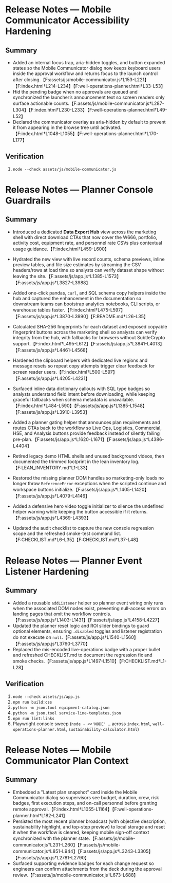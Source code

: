 # Release Notes — Mobile Communicator Accessibility Hardening

## Summary

- Added an internal focus trap, aria-hidden toggles, and button expanded states so the Mobile Communicator dialog now keeps keyboard users inside the approval workflow and returns focus to the launch control after closing.【F:assets/js/mobile-communicator.js†L153-L221】【F:index.html†L214-L234】【F:well-operations-planner.html†L33-L53】
- Hid the pending badge when no approvals are queued and synchronized the launcher’s announcement text so screen readers only surface actionable counts.【F:assets/js/mobile-communicator.js†L287-L304】【F:index.html†L230-L233】【F:well-operations-planner.html†L49-L52】
- Declared the communicator overlay as aria-hidden by default to prevent it from appearing in the browse tree until activated.【F:index.html†L1048-L1055】【F:well-operations-planner.html†L170-L177】

## Verification

1. `node --check assets/js/mobile-communicator.js`

# Release Notes — Planner Console Guardrails

## Summary

- Introduced a dedicated **Data Export Hub** view across the marketing shell with direct download CTAs that now cover the W666, portfolio, activity cost, equipment rate, and personnel rate CSVs plus contextual usage guidance.【F:index.html†L459-L600】
- Hydrated the new view with live record counts, schema previews, inline preview tables, and file size estimates by streaming the CSV headers/rows at load time so analysts can verify dataset shape without leaving the site.【F:assets/js/app.js†L1385-L1573】【F:assets/js/app.js†L3827-L3988】
- Added one-click pandas, <code>curl</code>, and SQL schema copy helpers inside the hub and captured the enhancement in the documentation so downstream teams can bootstrap analytics notebooks, CLI scripts, or warehouse tables faster.【F:index.html†L475-L597】【F:assets/js/app.js†L3870-L3990】【F:README.md†L26-L35】
- Calculated SHA-256 fingerprints for each dataset and exposed copyable fingerprint buttons across the marketing shell so analysts can verify integrity from the hub, with fallbacks for browsers without SubtleCrypto support.【F:index.html†L495-L612】【F:assets/js/app.js†L3841-L4013】【F:assets/js/app.js†L4461-L4568】
- Hardened the clipboard helpers with dedicated live regions and message resets so repeat copy attempts trigger clear feedback for screen reader users.【F:index.html†L500-L597】【F:assets/js/app.js†L4205-L4231】
- Surfaced inline data dictionary callouts with SQL type badges so analysts understand field intent before downloading, while keeping graceful fallbacks when schema metadata is unavailable.【F:index.html†L484-L590】【F:assets/js/app.js†L1385-L1548】【F:assets/js/app.js†L3910-L3953】
- Added a planner gating helper that announces plan requirements and routes CTAs back to the workflow so Live Ops, Logistics, Commercial, HSE, and Analysis buttons provide feedback instead of silently failing pre-plan.【F:assets/js/app.js†L1620-L1671】【F:assets/js/app.js†L4386-L4404】
- Retired legacy demo HTML shells and unused background videos, then documented the trimmed footprint in the lean inventory log.【F:LEAN_INVENTORY.md†L1-L33】


- Restored the missing planner DOM handles so marketing-only loads no longer throw `ReferenceError` exceptions when the scripted continue and workspace buttons initialize.【F:assets/js/app.js†L1405-L1420】【F:assets/js/app.js†L4079-L4146】
- Added a defensive hero video toggle initializer to silence the undefined helper warning while keeping the button accessible if it returns.【F:assets/js/app.js†L4369-L4393】
- Updated the audit checklist to capture the new console regression scope and the refreshed smoke-test command list.【F:CHECKLIST.md†L6-L35】【F:CHECKLIST.md†L37-L48】
# Release Notes — Planner Event Listener Hardening

## Summary

- Added a reusable `addListener` helper so planner event wiring only runs when the associated DOM nodes exist, preventing null-access errors on landing pages that omit the workflow controls.【F:assets/js/app.js†L1403-L1431】【F:assets/js/app.js†L4158-L4227】
- Updated the planner reset logic and ROI slider bindings to guard optional elements, ensuring `.disabled` toggles and listener registration do not execute on `null`.【F:assets/js/app.js†L1540-L1560】【F:assets/js/app.js†L3760-L3770】
- Replaced the mis-encoded live-operations badge with a proper bullet and refreshed CHECKLIST.md to document the regression fix and smoke checks.【F:assets/js/app.js†L1497-L1510】【F:CHECKLIST.md†L1-L28】

## Verification

1. `node --check assets/js/app.js`
2. `npm run build:css`
3. `python -m json.tool equipment-catalog.json`
4. `python -m json.tool service-line-templates.json`
5. `npm run lint:links`
6. Playwright console sweep (`node - <<'NODE' …` across `index.html`, `well-operations-planner.html`, `sustainability-calculator.html`)
# Release Notes — Mobile Communicator Plan Context

## Summary

- Embedded a "Latest plan snapshot" card inside the Mobile Communicator dialog so supervisors see budget, duration, crew, risk badges, first execution steps, and on-call personnel before granting remote approval.【F:index.html†L1055-L1164】【F:well-operations-planner.html†L182-L241】
- Persisted the most recent planner broadcast (with objective description, sustainability highlight, and top-step preview) to local storage and reset it when the workflow is cleared, keeping mobile sign-off context synchronized with the planner state.【F:assets/js/mobile-communicator.js†L231-L260】【F:assets/js/mobile-communicator.js†L851-L944】【F:assets/js/app.js†L3243-L3305】【F:assets/js/app.js†L2781-L2790】
- Surfaced supporting evidence badges for each change request so engineers can confirm attachments from the deck during the approval review.【F:assets/js/mobile-communicator.js†L673-L688】

